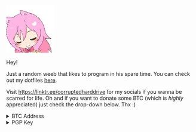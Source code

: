 <img src="assets/anime-pink-hair.gif">

Hey!

Just a random weeb that likes to program in his spare time. You can check out my dotfiles [here](https://github.com/corrupteddrive/dotfiles).

Visit https://linktr.ee/corruptedharddrive for my socials if you wanna be scarred for life.
Oh and if you want to donate some BTC (which is *highly* appreciated) just check the drop-down below. Thx :)

<details>
  <summary>BTC Address</summary>
  <br>
  <img src="assets/qrcode.png">
  
  `bc1qkau4v6cljs8ugs84htfd3gzjx5pxuaxcf2zx03`
</details>
  
<details>
  <summary>PGP Key</summary>
  <br>
  
~~~~~~~~~~~~~~~~~~~~~
-----BEGIN PGP PUBLIC KEY BLOCK-----

mQINBGNf2N0BEACdeQocD36hdIPunosUca4sbJVoy5orZvVJLTus1XXXKtEllWkb
GFycMXIQ7KDMjLh1ycsCwscCSr7TIbaPzlh0HRBMfhoslMezOKAeXykVEyaBOW8q
DSoXwGzfBfypMDwqnN80PGmW1FbU4rItArGzBtHH1Ux/o+nGV29hXvm8bMc9I2xW
0Wck9pRZG6+++8aL44QJ+5Dube9musr9ZJSYTWpZZ8128Z+zsShZPHSAxNZquFz7
qGmmrQpQu742wy4BlKwc8kNajzzZx0iDg7iYrYI2cM/rruER79MqqUHt6q6/q87o
xvcJ4MW7vUyImdoV2otzGz8+mEusJ2kKzS6NmFSoThk0+F3IY962ELAydTa5BK2H
IwdEBmqLjSj+NPCTuCmMf/78Vp+cRQ/LaR/yEtih9xXwj1N+/cmrZLnLb1Wmr+ET
m+WCDukswy0kpFz5n5wRP0dLwfLVLoqhxFVxNNTP1sd4JTX/JCXcfQH55862HDlm
lCfXenHhc1Sswm1ECCOv5yyVr8MgqD2+GX/ISIaGUGta/uLIKeF2IUWElfBWoulW
wWs0pKB45e9ambHTwcQG4I8gkGzfUQE9yOeP93NfkzlaZcU2uivBnv6dowR+P2bD
WmhuVYfIU0rvrcdEF7SB/O8KG1Icq6nPft8bN2qnn9mH0ZoYnd8mWAuo5wARAQAB
tB1jb3JydXB0ZWQgPGMwcnJ1cHRlZEB0dXRhLmlvPokCTgQTAQgAOAIbAwULCQgH
AgYVCgkICwIEFgIDAQIeAQIXgBYhBKS1VkKC9MeEPuU7COG2Nw+dY8sjBQJjX+kG
AAoJEOG2Nw+dY8sj9NAP/19xHgalC/ANe8lcovODub2gmzCDgUcsz9+gQkkqF7m7
EmlwcnvB4IVJm7vwVgEsYVChP80eR/i2HaN5Wios2WXqT65/84QTtdTE6m4dUqT9
FbEcxgOrxZespynSjE4tHjxvNO521mvrj4NfZ0VppRQmblLwvUVPteWFZcrquiik
BBKqJdEALiza1esaHPmbRcjjyugUO8UzpDkeg6qXXb3eqop/i/PqvJp7B80hjV9S
gnCXjqxuuWRYA3RHD/MOQ43V9jwyECPFeqObl5RbkFaGRYrACO2d/e7tNqKdk9DU
3zBDm20FehrQV02TU4SuYerVjmwopoGtsTC8sfVAji9w1L+Jukko9e35pKdLZzuK
wZUNnx26dnO2Wf/sHhsXjuZebIVYaHFvSP02C79Tv4RiaZwo8Lqvt/b3DLKcDzTI
/8ZoNFt0Jzch0GzAeTQ1qvgVwA3kRkj7k+ypp11GB05Ay0zUCtEJQ3tTimrRvOwb
tlW6B9ktvB2WOztN/B0hYSds4xrCcsIbaWzzR+WC2FcrjYwJ3dEZjGLoAcJd7XgP
48BZu5TJuWgkjo2ibAwHXvRS9iX+K8Sc8hwrSvYZ9QvrGZh9TAX+vfXGqkZgqbnJ
vS/gIVKB74pLGa/wk+iySGiUcIvRQc/eTXYR+vciKob3dZIkM31TKMnu7afKjTmj
uQINBGNf2UkBEACxk1BFPfHzF33wnAsA6CIwaR+Cd6Lyxf+mGdEb4X96fvR7AbF3
jjLhLcn10mvRXC9eScZ92AP6OnkG0Ij29uCca3HjbiPYLO4pYpYO/Jz6kVLduQFN
Xr6NN68WY97ny4lkEHsSE50vuhG+lShVPPA9ZqJYiNCJYusMafzkgs2/rjbNpGhn
5Uqhgy9hGkhvCHp9SaqsgFYkmjXo9p6fo5FORlOVru9hGlx+dWxMCsDNT/TQvRiy
J84yQeMN6b4rkfDw3qehol+q2zhUILLBgy8CoMAO8BcBOLYW0/ARZyeXRAyhBGvl
4YtLStpNBhA4AlOA8dvm9YMzyU2BjjvMBDKOCaE+hKHyhiLpBUfE/9obSrdLvGuk
Q9GVTrbk05OldplAOfr8qqYhgb/zIBs5hOfy9tAOLrO+e7C1jCTYRQk5weqMqVEu
oaF1HroEgSOzekKuL2JO/bAHazr4Q8NkF6vMr4pI/pHTk/iVl7NGns8yWUvnqj4A
nj4TNZIcy5zMFP0vL4Fe1G/TrLSb05LGnFlAYRWlnQTdLmy5os4PrmwdtPpgEziI
4VP1ekhcvMXjzRZghesAoO8EVvjmZfE776sICa5CQL+4fxBOH8lchmclw2/rY1FE
MHGUH9aljha1W1qsaOf4sVDA1Zf0Jn82F5tTxvYEv4yk9plh+LxImgjgdwARAQAB
iQI2BBgBCAAgFiEEpLVWQoL0x4Q+5TsI4bY3D51jyyMFAmNf2UkCGwwACgkQ4bY3
D51jyyOA1hAAmtQt0cZFVQ3g92ptK9+ljbaXJvVjUyGlToG+lBnbZElMmqf3jakf
VrASSzKNzrGpkwZ5z8TuOtrhpVj204rXDD8CP4pFdJV3dwE/m5nVo/kiiGP2TbYz
hBwtQUGvGdr89aOugfp79jaD1U4BErOgh3TrrQWo3t1yfMX5siIRaq7YN+PPKXV2
lxSVZUc5o4V/xEdRUx9GtEIooggmx7hv1+Jl8SYJIDW4jqYrCOSiAdnVebYcqkDh
Vm7I1m/bbhv03JYX5+em2ZYVrbiTc0X3USHBS+KQXOJjpd5MYmmu32HHZCJtRxeT
7B/ePG2suHHKPMC2gf9XQu7Eqoy61qujLNgnKwU1O8Q8R+FE2itHRlWSW902+HXM
+DNX9DyUCxO7ZwbGBzmcLfRyBfqDSKoZPwZ/saSNJjJvZ8S84EiYeLTUY4kTrejb
SUmt8ZcC3C8xd8AMACzONOyRiDcAykplrc06N6tKk82R4XXROcgU6ATJNxi5k84O
cjuSU4//dGtdfFBvMm0Z2FY2Rk9BMJgdXFYDzXOJ8vC4tExiHxtRxfu7jp2JCmSw
WqDUmrUZZFZupJoBZ04oLE/WFQRzUgb9DBrOPuAoLHaTf3IHQhJhs7e3sFnSuAUB
DAeeutQTcJLQ0tZ2BkAWYDV9PeAq/rOZMVIAGgLFvue8LncjtjtAjYk=
=+VMe
-----END PGP PUBLIC KEY BLOCK-----
~~~~~~~~~~~~~~~~~~~~~~~~~~~
Fingerprint: `A4B5 5642 82F4 C784 3EE5  3B08 E1B6 370F 9D63 CB23`
</details>

